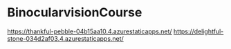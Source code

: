 # BinocularvisionCourse
https://thankful-pebble-04b15aa10.4.azurestaticapps.net/ 
https://delightful-stone-034d2af03.4.azurestaticapps.net/
